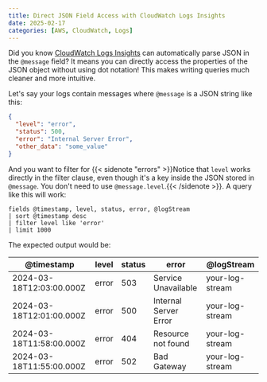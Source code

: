 ```yaml
---
title: Direct JSON Field Access with CloudWatch Logs Insights
date: 2025-02-17
categories: [AWS, CloudWatch, Logs]
---
```


Did you know [CloudWatch Logs Insights](https://docs.aws.amazon.com/AmazonCloudWatch/latest/logs/AnalyzingLogData.html) can automatically parse JSON in the `@message` field? It means you can directly access the properties of the JSON object without using dot notation! This makes writing queries much cleaner and more intuitive.

Let's say your logs contain messages where `@message` is a JSON string like this: 

```json
{
  "level": "error",
  "status": 500,
  "error": "Internal Server Error",
  "other_data": "some_value"
}
```

And you want to filter for {{< sidenote "errors" >}}Notice that `level` works directly in the filter clause, even though it's a key inside the JSON stored in `@message`. You don't need to use `@message.level`.{{< /sidenote >}}. A query like this will work:

```shell
fields @timestamp, level, status, error, @logStream
| sort @timestamp desc
| filter level like 'error'
| limit 1000
```

The expected output would be:

| @timestamp               | level | status | error                 | @logStream      |
|--------------------------|-------|--------|-----------------------|-----------------|
| 2024-03-18T12:03:00.000Z | error | 503    | Service Unavailable   | your-log-stream |
| 2024-03-18T12:01:00.000Z | error | 500    | Internal Server Error | your-log-stream |
| 2024-03-18T11:58:00.000Z | error | 404    | Resource not found    | your-log-stream |
| 2024-03-18T11:55:00.000Z | error | 502    | Bad Gateway           | your-log-stream |

